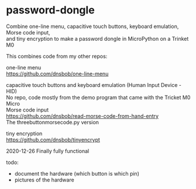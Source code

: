 # password-dongle
Combine one-line menu, capacitive touch buttons, keyboard emulation, Morse code input,  
and tiny encryption to make a password dongle in MicroPython on a Trinket M0

This combines code from my other repos:

one-line menu  
https://github.com/dnsbob/one-line-menu  

capacitive touch buttons and keyboard emulation (Human Input Device - HID)  
No repo, code mostly from the demo program that came with the Tricket M0 Micro    
Morse code input  
https://github.com/dnsbob/read-morse-code-from-hand-entry  
The threebuttonmorsecode.py version

tiny encryption  
https://github.com/dnsbob/tinyencrypt  

2020-12-26 Finally fully functional    

todo:
- document the hardware (which button is which pin)
- pictures of the hardware
